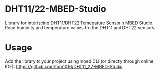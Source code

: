 # DHT11/22-MBED-Studio
Library for interfacing DHT11/DHT22 Temepature Sensor n MBED Studio. 
Read humidity and temperature values fro the DHT11 and DHT22 sensors.

# Usage

Add the library to your project using mbed CLI (or directly through online IDE):
https://github.com/fani1016/DHT11_22-MBED-Studio
